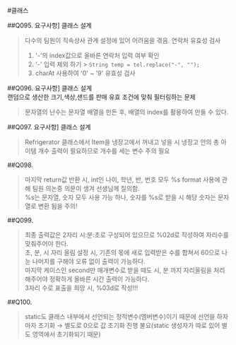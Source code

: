 #클래스

##Q095.
요구사항] 클래스 설계
>다수의 팀원이 직속상사 관계 설정에 있어 어려움을 겪음.
연락처 유효성 검사
> 1. '-'의 index값으로 올바른 연락처 입력 여부 확인
> 2. '-' 입력 제외 하기 > `String temp = tel.replace("-", "");`
> 3. charAt 사용하여 '0' ~ '9' 유효성 검사

##Q096.
요구사항] 클래스 설계
<br>랜덤으로 생산한 크기,색상,샌드를 판매 유효 조건에 맞춰 필터링하는 문제
>문자열의 난수는 문자열 배열을 만든 후, 배열의 index를 활용하여 만들 수 있다.

##Q097.
요구사항] 클래스 설계
> Refrigerator 클래스에서 Item을 냉장고에서 꺼내고 넣을 시 냉장고 안의 총 아이템 개수 출력이 필요하므로 개수를 세는 변수 주의 필요

##Q098.
> 마지막 return값 반환 시, int인 나이, 학년, 반, 번호 모두 %s format 사용에 관해 팀원 의논중 의문이 생겨 선생님께 질의함.
<br>%s는 문자열, 숫자 모두 사용 가능 하나, 숫자를 %s로 받을 시 해당 숫자는 문자열로 변환 됨을 주의!

##Q099.
> 최종 출력값은 2자리 시:분:초로 구성되어 있으므로 %02d로 작성하여 자리수를 맞춰주어야 한다.
<br>초, 분, 시 자리 올림 설정 시, 기존의 몫에 새로 입력받은 수를 합쳐서 60으로 나눈 나머지를 구해야 오류 없이 출력이 가능하다. 
<br>마지막 케이스인 second만 매개변수로 받을 때도 시, 분 까지 자리올림을 처리해주어야 정확하게 올바른 시간 출력이 가능하다.
<br>3자리 수로 표출을 희망 시, %03d로 작성!!!

##Q100.
> static도 클래스 내부에서 선언되는 정적변수(멤버변수)이기 때문에 선언을 하자마자 초기화 → 별도로 0으로 값 초기화 진행 불요(static 생성자가 따로 있어 별도 영역에서 초기화되기 때문)